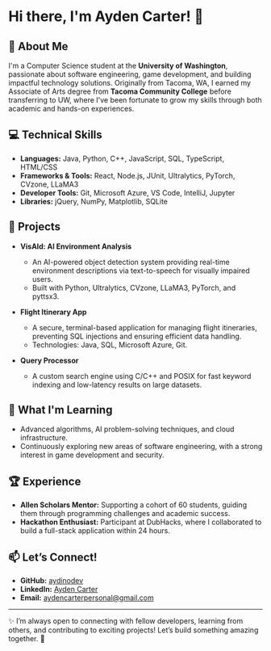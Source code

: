 # Hi there, I'm Ayden Carter! 👋

## 🌟 About Me
I'm a Computer Science student at the **University of Washington**, passionate about software engineering, game development, and building impactful technology solutions. Originally from Tacoma, WA, I earned my Associate of Arts degree from **Tacoma Community College** before transferring to UW, where I've been fortunate to grow my skills through both academic and hands-on experiences.

## 💻 Technical Skills
- **Languages:** Java, Python, C++, JavaScript, SQL, TypeScript, HTML/CSS
- **Frameworks & Tools:** React, Node.js, JUnit, Ultralytics, PyTorch, CVzone, LLaMA3
- **Developer Tools:** Git, Microsoft Azure, VS Code, IntelliJ, Jupyter
- **Libraries:** jQuery, NumPy, Matplotlib, SQLite

## 🚀 Projects
- **VisAId: AI Environment Analysis**  
  - An AI-powered object detection system providing real-time environment descriptions via text-to-speech for visually impaired users.
  - Built with Python, Ultralytics, CVzone, LLaMA3, PyTorch, and pyttsx3.

- **Flight Itinerary App**  
  - A secure, terminal-based application for managing flight itineraries, preventing SQL injections and ensuring efficient data handling.
  - Technologies: Java, SQL, Microsoft Azure, Git.

- **Query Processor**  
  - A custom search engine using C/C++ and POSIX for fast keyword indexing and low-latency results on large datasets.

## 🌱 What I'm Learning
- Advanced algorithms, AI problem-solving techniques, and cloud infrastructure.
- Continuously exploring new areas of software engineering, with a strong interest in game development and security.

## 🏆 Experience
- **Allen Scholars Mentor:** Supporting a cohort of 60 students, guiding them through programming challenges and academic success.
- **Hackathon Enthusiast:** Participant at DubHacks, where I collaborated to build a full-stack application within 24 hours.

## 📫 Let’s Connect!
- **GitHub:** [aydinodev](https://github.com/aydinodev)
- **LinkedIn:** [Ayden Carter](https://linkedin.com/in/aydencarter)
- **Email:** aydencarterpersonal@gmail.com

---

✨ I’m always open to connecting with fellow developers, learning from others, and contributing to exciting projects! Let’s build something amazing together. 🚀
